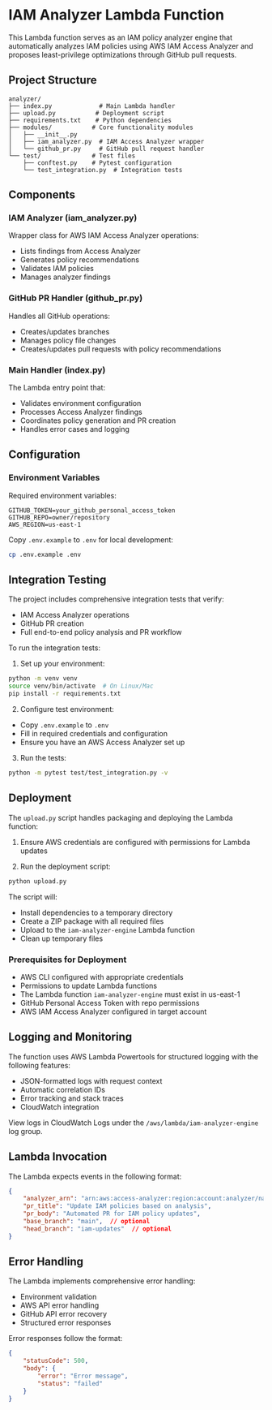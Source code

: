 # IAM Analyzer Lambda Function

This Lambda function serves as an IAM policy analyzer engine that automatically analyzes IAM policies using AWS IAM Access Analyzer and proposes least-privilege optimizations through GitHub pull requests.

## Project Structure

```
analyzer/
├── index.py             # Main Lambda handler
├── upload.py           # Deployment script
├── requirements.txt    # Python dependencies
├── modules/           # Core functionality modules
│   ├── __init__.py
│   ├── iam_analyzer.py  # IAM Access Analyzer wrapper
│   └── github_pr.py     # GitHub pull request handler
└── test/              # Test files
    ├── conftest.py    # Pytest configuration
    └── test_integration.py  # Integration tests
```

## Components

### IAM Analyzer (iam_analyzer.py)
Wrapper class for AWS IAM Access Analyzer operations:
- Lists findings from Access Analyzer
- Generates policy recommendations
- Validates IAM policies
- Manages analyzer findings

### GitHub PR Handler (github_pr.py)
Handles all GitHub operations:
- Creates/updates branches
- Manages policy file changes
- Creates/updates pull requests with policy recommendations

### Main Handler (index.py)
The Lambda entry point that:
- Validates environment configuration
- Processes Access Analyzer findings
- Coordinates policy generation and PR creation
- Handles error cases and logging

## Configuration

### Environment Variables
Required environment variables:
```
GITHUB_TOKEN=your_github_personal_access_token
GITHUB_REPO=owner/repository
AWS_REGION=us-east-1
```

Copy `.env.example` to `.env` for local development:
```bash
cp .env.example .env
```

## Integration Testing

The project includes comprehensive integration tests that verify:
- IAM Access Analyzer operations
- GitHub PR creation
- Full end-to-end policy analysis and PR workflow

To run the integration tests:

1. Set up your environment:
```bash
python -m venv venv
source venv/bin/activate  # On Linux/Mac
pip install -r requirements.txt
```

2. Configure test environment:
- Copy `.env.example` to `.env`
- Fill in required credentials and configuration
- Ensure you have an AWS Access Analyzer set up

3. Run the tests:
```bash
python -m pytest test/test_integration.py -v
```

## Deployment

The `upload.py` script handles packaging and deploying the Lambda function:

1. Ensure AWS credentials are configured with permissions for Lambda updates

2. Run the deployment script:
```bash
python upload.py
```

The script will:
- Install dependencies to a temporary directory
- Create a ZIP package with all required files
- Upload to the `iam-analyzer-engine` Lambda function
- Clean up temporary files

### Prerequisites for Deployment

- AWS CLI configured with appropriate credentials
- Permissions to update Lambda functions
- The Lambda function `iam-analyzer-engine` must exist in us-east-1
- GitHub Personal Access Token with repo permissions
- AWS IAM Access Analyzer configured in target account

## Logging and Monitoring

The function uses AWS Lambda Powertools for structured logging with the following features:
- JSON-formatted logs with request context
- Automatic correlation IDs
- Error tracking and stack traces
- CloudWatch integration

View logs in CloudWatch Logs under the `/aws/lambda/iam-analyzer-engine` log group.

## Lambda Invocation

The Lambda expects events in the following format:
```json
{
    "analyzer_arn": "arn:aws:access-analyzer:region:account:analyzer/name",
    "pr_title": "Update IAM policies based on analysis",
    "pr_body": "Automated PR for IAM policy updates",
    "base_branch": "main",  // optional
    "head_branch": "iam-updates"  // optional
}
```

## Error Handling

The Lambda implements comprehensive error handling:
- Environment validation
- AWS API error handling
- GitHub API error recovery
- Structured error responses

Error responses follow the format:
```json
{
    "statusCode": 500,
    "body": {
        "error": "Error message",
        "status": "failed"
    }
}
```